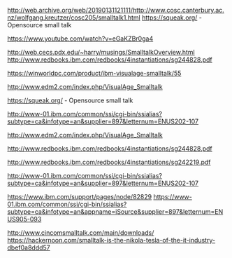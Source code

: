 http://web.archive.org/web/20190131121111/http://www.cosc.canterbury.ac.nz/wolfgang.kreutzer/cosc205/smalltalk1.html
https://squeak.org/ - Opensource small talk





https://www.youtube.com/watch?v=eGaKZBr0ga4

http://web.cecs.pdx.edu/~harry/musings/SmalltalkOverview.html
http://www.redbooks.ibm.com/redbooks/4instantiations/sg244828.pdf

https://winworldpc.com/product/ibm-visualage-smalltalk/55

http://www.edm2.com/index.php/VisualAge_Smalltalk

https://squeak.org/ - Opensource small talk

http://www-01.ibm.com/common/ssi/cgi-bin/ssialias?subtype=ca&infotype=an&supplier=897&letternum=ENUS202-107


http://www.edm2.com/index.php/VisualAge_Smalltalk

http://www.redbooks.ibm.com/redbooks/4instantiations/sg244828.pdf

http://www.redbooks.ibm.com/redbooks/4instantiations/sg242219.pdf

http://www-01.ibm.com/common/ssi/cgi-bin/ssialias?subtype=ca&infotype=an&supplier=897&letternum=ENUS202-107

https://www.ibm.com/support/pages/node/82829
https://www-01.ibm.com/common/ssi/cgi-bin/ssialias?subtype=ca&infotype=an&appname=iSource&supplier=897&letternum=ENUS905-093

http://www.cincomsmalltalk.com/main/downloads/
https://hackernoon.com/smalltalk-is-the-nikola-tesla-of-the-it-industry-dbef0a8ddd57






